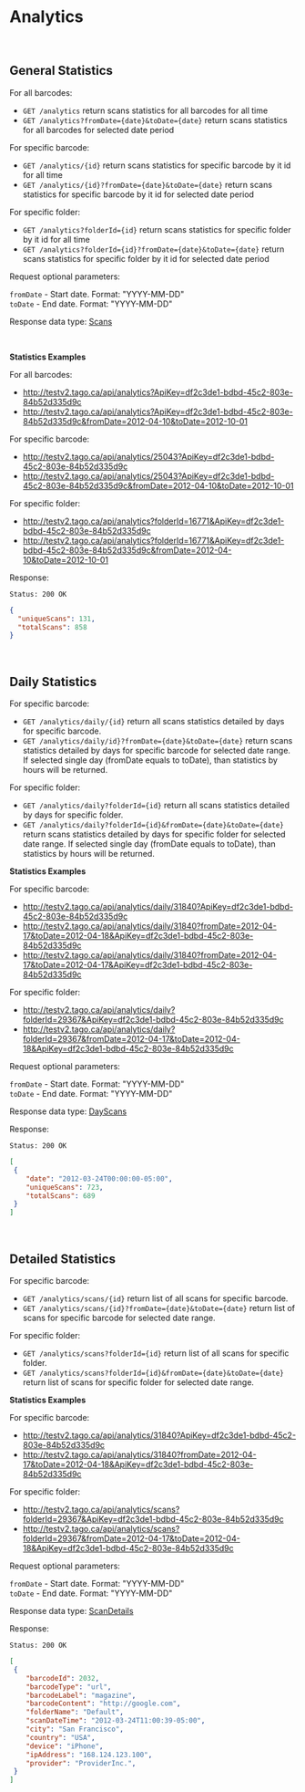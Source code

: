 Analytics
====

<br/>

General Statistics
------

For all barcodes:
* `GET /analytics` return scans statistics for all barcodes for all time
* `GET /analytics?fromDate={date}&toDate={date}` return scans statistics for all barcodes for selected date period

For specific barcode:
* `GET /analytics/{id}` return scans statistics for specific barcode by it id for all time
* `GET /analytics/{id}?fromDate={date}&toDate={date}` return scans statistics for specific barcode by it id for selected date period

For specific folder:
* `GET /analytics?folderId={id}` return scans statistics for specific folder by it id for all time
* `GET /analytics?folderId={id}?fromDate={date}&toDate={date}` return scans statistics for specific folder by it id for selected date period

Request optional parameters:

`fromDate` - Start date. Format: "YYYY-MM-DD" <br/>
`toDate` - End date. Format: "YYYY-MM-DD"

Response data type: [Scans](scans.md)

<br/>

**Statistics Examples**

For all barcodes:
  * http://testv2.tago.ca/api/analytics?ApiKey=df2c3de1-bdbd-45c2-803e-84b52d335d9c
  * http://testv2.tago.ca/api/analytics?ApiKey=df2c3de1-bdbd-45c2-803e-84b52d335d9c&fromDate=2012-04-10&toDate=2012-10-01

For specific barcode: 
  * http://testv2.tago.ca/api/analytics/25043?ApiKey=df2c3de1-bdbd-45c2-803e-84b52d335d9c
  * http://testv2.tago.ca/api/analytics/25043?ApiKey=df2c3de1-bdbd-45c2-803e-84b52d335d9c&fromDate=2012-04-10&toDate=2012-10-01

For specific folder: 
  * http://testv2.tago.ca/api/analytics?folderId=16771&ApiKey=df2c3de1-bdbd-45c2-803e-84b52d335d9c
  * http://testv2.tago.ca/api/analytics?folderId=16771&ApiKey=df2c3de1-bdbd-45c2-803e-84b52d335d9c&fromDate=2012-04-10&toDate=2012-10-01

Response:

```
Status: 200 OK
```

```json
{
  "uniqueScans": 131,
  "totalScans": 858
}
```

<br/>

Daily Statistics
------

For specific barcode:

* `GET /analytics/daily/{id}` return all scans statistics detailed by days for specific barcode.
* `GET /analytics/daily/id}?fromDate={date}&toDate={date}` return scans statistics detailed by days for specific barcode for selected date range. If selected single day (fromDate equals to toDate), than statistics by hours will be returned.

For specific folder:

* `GET /analytics/daily?folderId={id}` return all scans statistics detailed by days for specific folder.
* `GET /analytics/daily?folderId={id}&fromDate={date}&toDate={date}` return scans statistics detailed by days for specific folder for selected date range. If selected single day (fromDate equals to toDate), than statistics by hours will be returned.

**Statistics Examples**

For specific barcode:

* http://testv2.tago.ca/api/analytics/daily/31840?ApiKey=df2c3de1-bdbd-45c2-803e-84b52d335d9c
* http://testv2.tago.ca/api/analytics/daily/31840?fromDate=2012-04-17&toDate=2012-04-18&ApiKey=df2c3de1-bdbd-45c2-803e-84b52d335d9c
* http://testv2.tago.ca/api/analytics/daily/31840?fromDate=2012-04-17&toDate=2012-04-17&ApiKey=df2c3de1-bdbd-45c2-803e-84b52d335d9c

For specific folder:
* http://testv2.tago.ca/api/analytics/daily?folderId=29367&ApiKey=df2c3de1-bdbd-45c2-803e-84b52d335d9c
* http://testv2.tago.ca/api/analytics/daily?folderId=29367&fromDate=2012-04-17&toDate=2012-04-18&ApiKey=df2c3de1-bdbd-45c2-803e-84b52d335d9c


Request optional parameters:

`fromDate` - Start date. Format: "YYYY-MM-DD" <br/>
`toDate` - End date. Format: "YYYY-MM-DD"

Response data type: [DayScans](scans.md#dayScans)

Response:

```
Status: 200 OK
```

```json
[
 {
    "date": "2012-03-24T00:00:00-05:00",
    "uniqueScans": 723,
    "totalScans": 689
 }
]
```
<br />

Detailed Statistics
------

For specific barcode:

* `GET /analytics/scans/{id}` return list of all scans for specific barcode.
* `GET /analytics/scans/{id}?fromDate={date}&toDate={date}` return list of scans for specific barcode for selected date range.

For specific folder:

* `GET /analytics/scans?folderId={id}` return list of all scans for specific folder.
* `GET /analytics/scans?folderId={id}&fromDate={date}&toDate={date}` return list of scans for specific folder for selected date range.

**Statistics Examples**

For specific barcode:

* http://testv2.tago.ca/api/analytics/31840?ApiKey=df2c3de1-bdbd-45c2-803e-84b52d335d9c
* http://testv2.tago.ca/api/analytics/31840?fromDate=2012-04-17&toDate=2012-04-18&ApiKey=df2c3de1-bdbd-45c2-803e-84b52d335d9c

For specific folder:
* http://testv2.tago.ca/api/analytics/scans?folderId=29367&ApiKey=df2c3de1-bdbd-45c2-803e-84b52d335d9c
* http://testv2.tago.ca/api/analytics/scans?folderId=29367&fromDate=2012-04-17&toDate=2012-04-18&ApiKey=df2c3de1-bdbd-45c2-803e-84b52d335d9c


Request optional parameters:

`fromDate` - Start date. Format: "YYYY-MM-DD" <br/>
`toDate` - End date. Format: "YYYY-MM-DD"

Response data type: [ScanDetails](scans.md#scanDetails)

Response:

```
Status: 200 OK
```

```json
[
 {
    "barcodeId": 2032,
    "barcodeType": "url",
    "barcodeLabel": "magazine",
    "barcodeContent": "http://google.com",
    "folderName": "Default",
    "scanDateTime": "2012-03-24T11:00:39-05:00",
    "city": "San Francisco",
    "country": "USA",
    "device": "iPhone",
    "ipAddress": "168.124.123.100",
    "provider": "ProviderInc.",
 }
]
```


